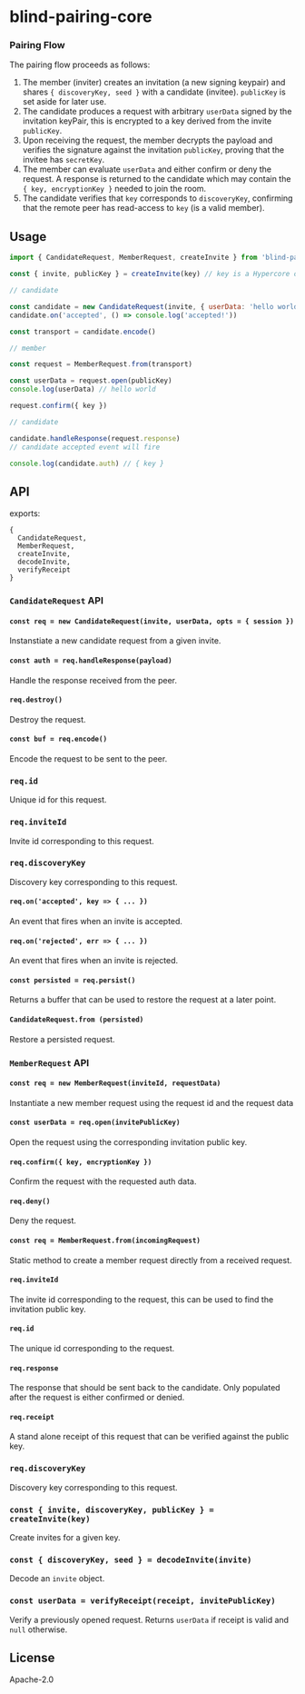 # blind-pairing-core

### Pairing Flow

The pairing flow proceeds as follows:
1. The member (inviter) creates an invitation (a new signing keypair) and shares `{ discoveryKey, seed }` with a candidate (invitee). `publicKey` is set aside for later use.
2. The candidate produces a request with arbitrary `userData` signed by the invitation keyPair, this is encrypted to a key derived from the invite `publicKey`.
3. Upon receiving the request, the member decrypts the payload and verifies the signature against the invitation `publicKey`, proving that the invitee has `secretKey`.
4. The member can evaluate `userData` and either confirm or deny the request. A response is returned to the candidate which may contain the `{ key, encryptionKey }` needed to join the room.
5. The candidate verifies that `key` corresponds to `discoveryKey`, confirming that the remote peer has read-access to `key` (is a valid member).

## Usage

```js
import { CandidateRequest, MemberRequest, createInvite } from 'blind-pairing-core'

const { invite, publicKey } = createInvite(key) // key is a Hypercore or Autobase key

// candidate

const candidate = new CandidateRequest(invite, { userData: 'hello world' })
candidate.on('accepted', () => console.log('accepted!'))

const transport = candidate.encode() 

// member

const request = MemberRequest.from(transport)

const userData = request.open(publicKey)
console.log(userData) // hello world

request.confirm({ key })

// candidate

candidate.handleResponse(request.response)
// candidate accepted event will fire

console.log(candidate.auth) // { key }
```

## API

exports:
```
{
  CandidateRequest,
  MemberRequest,
  createInvite,
  decodeInvite,
  verifyReceipt
}
```

### `CandidateRequest` API

#### `const req = new CandidateRequest(invite, userData, opts = { session })`

Instanstiate a new candidate request from a given invite.

#### `const auth = req.handleResponse(payload)`

Handle the response received from the peer.

#### `req.destroy()`

Destroy the request.

#### `const buf = req.encode()`

Encode the request to be sent to the peer.

### `req.id`

Unique id for this request.

### `req.inviteId`

Invite id corresponding to this request.

### `req.discoveryKey`

Discovery key corresponding to this request.

#### `req.on('accepted', key => { ... })`

An event that fires when an invite is accepted.

#### `req.on('rejected', err => { ... })`

An event that fires when an invite is rejected.

#### `const persisted = req.persist()`

Returns a buffer that can be used to restore the request at a later point.

#### `CandidateRequest.from (persisted)`

Restore a persisted request.

### `MemberRequest` API

#### `const req = new MemberRequest(inviteId, requestData)`

Instantiate a new member request using the request id and the request data

#### `const userData = req.open(invitePublicKey)`

Open the request using the corresponding invitation public key.

#### `req.confirm({ key, encryptionKey })`

Confirm the request with the requested auth data.

#### `req.deny()`

Deny the request.

#### `const req = MemberRequest.from(incomingRequest)`

Static method to create a member request directly from a received request.

#### `req.inviteId`

The invite id corresponding to the request, this can be used to find the invitation public key.

#### `req.id`

The unique id corresponding to the request.

#### `req.response`

The response that should be sent back to the candidate. Only populated after the request is either confirmed or denied.

#### `req.receipt`

A stand alone receipt of this request that can be verified against the public key.

### `req.discoveryKey`

Discovery key corresponding to this request.

### `const { invite, discoveryKey, publicKey } = createInvite(key)`

Create invites for a given key.

### `const { discoveryKey, seed } = decodeInvite(invite)`

Decode an `invite` object.

### `const userData = verifyReceipt(receipt, invitePublicKey)`

Verify a previously opened request. Returns `userData` if receipt is valid and `null` otherwise.

## License

Apache-2.0
